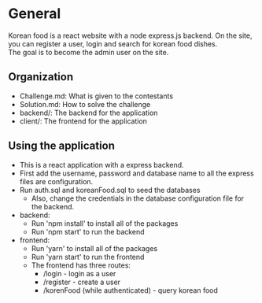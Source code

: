 # General 

Korean food is a react website with a node express.js backend. On the site, you can register a user, login and search for korean food dishes.  
The goal is to become the admin user on the site.  
## Organization
- Challenge.md: What is given to the contestants 
- Solution.md: How to solve the challenge 
- backend/: The backend for the application 
- client/: The frontend for the application 

## Using the application 
- This is a react application with a express backend. 
- First add the username, password and database name to all the express files are configuration. 
- Run auth.sql and koreanFood.sql to seed the databases
	- Also, change the credentials in the database configuration file for the backend. 
- backend: 
	- Run 'npm install' to install all of the packages 
	- Run 'npm start' to run the backend 
- frontend: 
	- Run 'yarn' to install all of the packages
	- Run 'yarn start' to run the frontend 
	- The frontend has three routes: 
		- /login  - login as a user
		- /register  - create a user
		- /korenFood (while authenticated) - query korean food 
